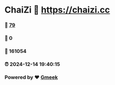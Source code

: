 # ChaiZi :link: https://chaizi.cc 
### :page_facing_up: [79](https://chaizi.cc/tag.html) 
### :speech_balloon: 0 
### :hibiscus: 161054 
### :alarm_clock: 2024-12-14 19:40:15 
### Powered by :heart: [Gmeek](https://github.com/Meekdai/Gmeek)
